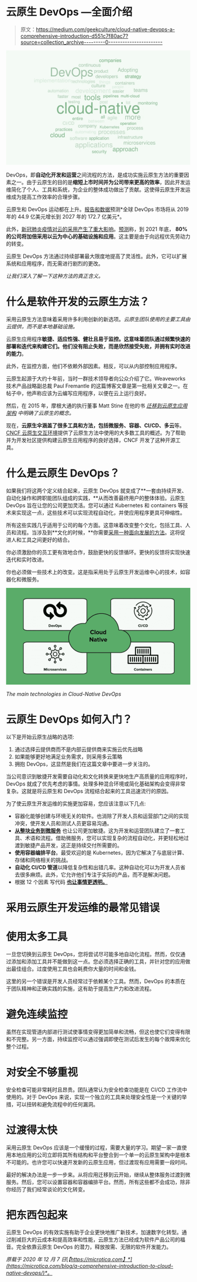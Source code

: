 # 云原生 DevOps —全面介绍

> 原文：<https://medium.com/geekculture/cloud-native-devops-a-comprehensive-introduction-d551c7f80ac7?source=collection_archive---------0----------------------->

![](img/cc044907004334dcb764e99df99120d8.png)

DevOps，即**自动化开发和运营**之间流程的方法，是成功实施云原生方法的重要因素之一。由于云原生的目的是**缩短上市时间并为公司带来更高的效率**，因此开发运维简化了个人、工具和系统，为企业的整体成功做出了贡献。这使得云原生开发运维成为提高工作效率的合理步骤。

云原生和 DevOps 运动都在上升。[报告和数据](https://www.reportsanddata.com/report-detail/devops-market#:~:text=The%20global%20DevOps%20Market%20is,USD%2017.27%20Billion%20in%202027.)预测*全球 DevOps 市场将从 2019 年的 44.9 亿美元增长到 2027 年的 172.7 亿美元*。

此外，[新冠肺炎疫情对云的采用产生了重大影响](https://microtica.com/devops-covid-19-pandemic/?utm_source=medium&utm_medium=referral_link&utm_campaign=faun&utm_content=cloud-native)。[预测](https://www.techrepublic.com/article/idc-worldwide-it-predictions-for-2021-that-cios-need-to-know/#:~:text=There%20will%20be%20a%20dramatic,affect%20the%20enterprise%20by%202023.)称，到 2021 年底， **80%的公司将加倍采用以云为中心的基础设施和应用**。这主要是由于向远程优先劳动力的转变。

云原生 DevOps 方法通过持续部署最大限度地提高了灵活性。此外，它可以扩展系统和应用程序，而无需进行剧烈的更改。

*让我们深入了解一下这种方法的真正含义。*

# 什么是软件开发的云原生方法？

采用云原生方法意味着采用许多利用创新的新选项。*云原生团队使用的主要工具由云提供，而不是本地基础设施。*

云原生应用程序**敏捷、适应性强、健壮且易于监控。这意味着团队通过频繁快速的部署和迭代来构建它们。他们没有阻止失败，而是欣然接受失败，并拥有实时改进的能力**。

此外，在监控方面，他们不依赖外部因素。相反，可以从内部控制应用程序。

云原生起源于大约十年前，当时一群技术领导者向公众介绍了它。Weaveworks 技术产品战略副总裁 Paul Fremantle 的这篇博客文章是第一批相关文章之一。在帖子中，他声称应该为云编写应用程序，以便在云上运行良好。

然后，在 2015 年，摩根大通的执行董事 Matt Stine 在他的书 [*迁移到云原生应用架构*](https://www.oreilly.com/library/view/migrating-to-cloud-native/9781492047605/) *中明确了云原生的概念。*

现在，**云原生伞涵盖了很多工具和方法，包括微服务、容器、CI/CD、多云**等。[CNCF 云原生交互环境](https://landscape.cncf.io/)提供了云原生方法中使用的大多数工具的概述。为了帮助并为开发社区提供构建云原生应用程序的良好选择，CNCF 开发了这种开源工具。

# 什么是云原生 DevOps？

如果我们将这两个定义结合起来，云原生 DevOps 就变成了**一套由持续开发、自动化操作和跨职能团队组成的实践，**从而改善最终用户的整体体验。云原生 DevOps 旨在让您的公司更加灵活。您可以通过 Kubernetes 和 containers 等技术来实现这一点，这些技术可以实现流程自动化，并使应用程序更具可伸缩性。

所有这些实践几乎适用于公司的每个方面。这意味着改变整个文化，包括工具、人员和流程。当涉及到**文化的时候，**你需要[采用一种面向发展的方法](https://microtica.com/want-to-move-from-ops-to-devops-here-is-what-you-should-know/?utm_source=medium&utm_medium=referral_link&utm_campaign=faun&utm_content=cloud-native)。这将促进人和工具之间更好的结合。

你必须激励你的员工更有效地合作，鼓励更快的反馈循环。更快的反馈将实现快速迭代和实时改进。

你也必须做一些技术上的改变。这是指采用处于云原生开发运维中心的技术，如容器化和微服务。

![](img/51ed2f28348a10566ac418bd11dfcbce.png)

*The main technologies in Cloud-Native DevOps*

# 云原生 DevOps 如何入门？

以下是开始云原生战略的选项:

1.  通过选择云提供商而不是内部云提供商来实施云优先战略
2.  如果能够更好地满足业务需求，则采用多云策略
3.  拥抱 DevOps，这显然是我们在这篇文章中要进一步关注的。

当公司意识到敏捷开发需要自动化和文化转换来更快地生产高质量的应用程序时，DevOps 就成了优先考虑的事情。处理多种混合环境或简化基础架构会变得非常复杂。这就是将云原生和 DevOps 流程结合起来的工具迅速流行的原因。

为了使云原生开发运维的实施更加容易，您应该注意以下几点:

*   容器化能够创建与环境无关的软件。也消除了开发人员和运营部门之间的实现冲突，使开发人员和测试人员更容易沟通。
*   [**从整块业务到微服务**](https://microtica.com/why-transition-from-monolith-to-microservices/?utm_source=medium&utm_medium=referral_link&utm_campaign=faun&utm_content=cloud-native) 也让公司更加敏捷。这为开发和运营团队建立了一套工具、术语和流程。借助微服务，您可以实现复杂的流程自动化，并更轻松地过渡到敏捷产品开发，这正是持续交付所需要的。
*   **使用容器编排平台**。最受欢迎的是 Kubernetes，因为它解决了与底层计算、存储和网络相关的挑战。
*   **自动化 CI/CD 管道**以降低复杂性和出错几率。这种自动化可以为开发人员省去很多麻烦。此外，它允许他们专注于实际的产品，而不是解决问题。
*   根据 12 个因素 写代码 [**也让事情更透明。**](https://12factor.net/)

# 采用云原生开发运维的最常见错误

# 使用太多工具

一旦您切换到云原生 DevOps，您将尝试尽可能多地自动化流程。然而，仅仅通过添加和添加工具并不能做到这一点。您必须选择正确的工具，并针对您的应用做出最佳组合。过度使用工具也会耗费你大量的时间和金钱。

这里的另一个错误是开发人员经常过于依赖某个工具。然而，DevOps 的本质在于团队精神和正确实践的实施，这有助于提高生产力和改进流程。

# 避免连续监控

虽然在实现管道内部进行测试使事情变得更加简单和流畅，但这也使它们变得有限和不完整。另一方面，持续监控可以通过强调即使在测试后发生的每个故障来优化整个过程。

# 对安全不够重视

安全检查可能非常耗时且昂贵。团队通常认为安全检查功能是在 CI/CD 工作流中使用的。对于 DevOps 来说，实现一个独立的工具来处理安全性是一个关键的举措，可以扭转和避免流程中的任何漏洞。

# 过渡得太快

采用云原生 DevOps 应该是一个缓慢的过程，需要大量的学习。期望一家一直使用本地应用的公司立即将其所有结构和平台整合到一个单一的云原生架构中是根本不可能的。也许您可以快速开发新的云原生应用，但过渡现有应用需要一段时间。

最好的解决办法是一步一步来。从将应用迁移到云开始，继续从整体服务过渡到微服务。然后，您可以设置容器和容器编排平台。然而，所有这些都不会成功，除非你经历了我们经常谈论的文化转变。

# 把东西包起来

云原生 DevOps 的有效实施有助于企业更快地推广新技术，加速数字化转型。通过削减巨大的云成本和提高效率和性能，云原生方法已经成为软件产品公司的福音。完全依靠云原生 DevOps 的潜力，释放按需、无限的软件开发能力。

*原载于 2020 年 12 月 7 日*[*【https://microtica.com】*](https://microtica.com/blog/a-comprehensive-introduction-to-cloud-native-devops/)*。*
